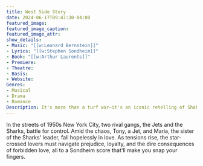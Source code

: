 ```yaml
---
title: West Side Story
date: 2024-06-17T09:47:30-04:00
featured_image:
featured_image_caption: 
featured_image_attr:
show_details: 
- Music: "[[w:Leonard Bernstein]]"
- Lyrics: "[[w:Stephen Sondheim]]"
- Book: "[[w:Arthur Laurents]]"
- Premiere: 
- Theatre: 
- Basis: 
- Website: 
Genres:
- Musical
- Drama
- Romance
Description: It's more than a turf war—it's an iconic retelling of Shakespeare's Romeo and Juliet, but with dance-offs and jazz hands.
---
```

In the streets of 1950s New York City, two rival gangs, the Jets and the Sharks, battle for control. Amid the chaos, Tony, a Jet, and Maria, the sister of the Sharks' leader, fall hopelessly in love. As tensions rise, the star-crossed lovers must navigate prejudice, loyalty, and the dire consequences of forbidden love, all to a Sondheim score that'll make you snap your fingers.